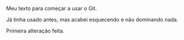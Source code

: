 Meu texto para começar a usar o Git. 

Já tinha usado antes, mas acabei esquecendo e não dominando nada.

Primeira alteração feita.